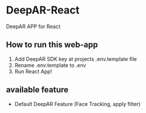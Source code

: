 # DeepAR-React
DeepAR APP for React

## How to run this web-app
1. Add DeepAR SDK key at projects .env.template file
1. Rename .env.template to .env
1. Run React App!

## available feature
* Default DeepAR Feature (Face Tracking, apply filter)

